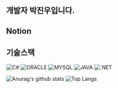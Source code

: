 ## 개발자 박진우입니다. 

## Notion


## 기술스택
<img alt="C#" src ="https://img.shields.io/badge/-C%23-239120.svg?&style=for-the-badge&logo=C Sharp&logoColor=white"/> <img alt="ORACLE" src="https://img.shields.io/badge/oracle-F80000?style=for-the-badge&logo=oracle&logoColor=white"/> <img alt="MYSQL" src="https://img.shields.io/badge/mysql-4479A1?style=for-the-badge&logo=mysql&logoColor=white"/> <img alt="JAVA" src="https://img.shields.io/badge/java-007396?style=for-the-badge&logo=java&logoColor=white"/> <img alt=".NET" src ="https://img.shields.io/badge/.NET-512BD4?&style=for-the-badge&logo=C Sharp&logoColor=white"/>

![Anurag's github stats](https://github-readme-stats.vercel.app/api?username=jin101501&show_icons=true&theme=tokyonight)
![Top Langs](https://github-readme-stats.vercel.app/api/top-langs/?username=jin101501&layout=compact&theme=tokyonight)
